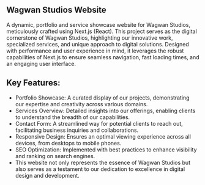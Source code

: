 ## Wagwan Studios Website
A dynamic, portfolio and service showcase website for Wagwan Studios, meticulously crafted using Next.js (React). This project serves as the digital cornerstone of Wagwan Studios, highlighting our innovative work, specialized services, and unique approach to digital solutions. Designed with performance and user experience in mind, it leverages the robust capabilities of Next.js to ensure seamless navigation, fast loading times, and an engaging user interface.

## Key Features:


- Portfolio Showcase: A curated display of our projects, demonstrating our expertise and creativity across various domains.
- Services Overview: Detailed insights into our offerings, enabling clients to understand the breadth of our capabilities.
- Contact Form: A streamlined way for potential clients to reach out, facilitating business inquiries and collaborations.
- Responsive Design: Ensures an optimal viewing experience across all devices, from desktops to mobile phones.
- SEO Optimization: Implemented with best practices to enhance visibility and ranking on search engines.
- This website not only represents the essence of Wagwan Studios but also serves as a testament to our dedication to excellence in digital design and development.